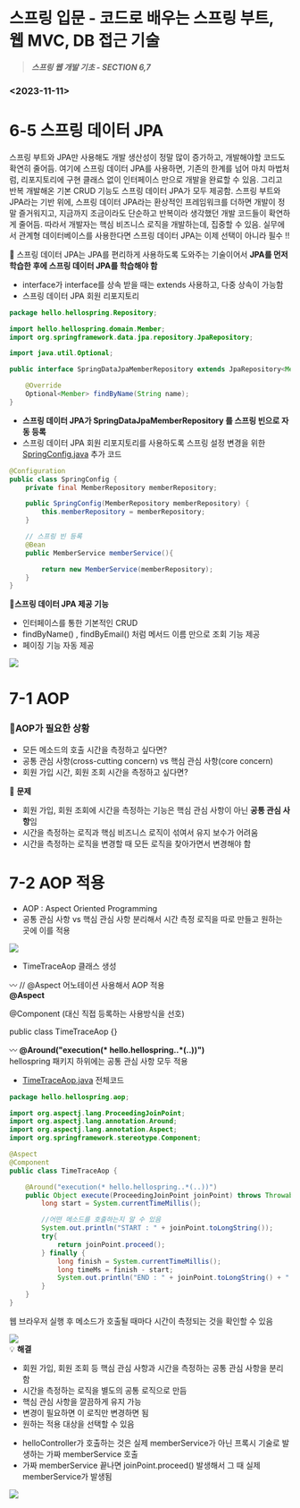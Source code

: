 # 스프링 입문 - 코드로 배우는 스프링 부트, 웹 MVC, DB 접근 기술
 
> ***스프링 웹 개발 기초 - SECTION 6,7***
>
### <2023-11-11>
# 6-5 스프링 데이터 JPA

스프링 부트와 JPA만 사용해도 개발 생산성이 정말 많이 증가하고, 개발해야할 코드도 확연히 줄어듬. 여기에 스프링 데이터 JPA를 사용하면, 기존의 한계를 넘어 마치 마법처럼, 리포지토리에 구현 클래스 없이 인터페이스 만으로 개발을 완료할 수 있음. 그리고 반복 개발해온 기본 CRUD 기능도 스프링 데이터 JPA가 모두 제공함. 스프링 부트와 JPA라는 기반 위에, 스프링 데이터 JPA라는 환상적인 프레임워크를 더하면 개발이 정말 즐거워지고, 지금까지 조금이라도 단순하고 반복이라 생각했던 개발 코드들이 확연하게 줄어듬. 따라서 개발자는 핵심 비즈니스 로직을 개발하는데, 집중할 수 있음.
실무에서 관계형 데이터베이스를 사용한다면 스프링 데이터 JPA는 이제 선택이 아니라 필수 !!

<aside>
🚨 스프링 데이터 JPA는 JPA를 편리하게 사용하도록 도와주는 기술이어서 <b>JPA를 먼저 학습한 후에 스프링 데이터 JPA를 학습해야 함</b>

</aside>

- interface가 interface를 상속 받을 때는 extends 사용하고, 다중 상속이 가능함
- 스프링 데이터 JPA 회원 리포지토리

```java
package hello.hellospring.Repository;

import hello.hellospring.domain.Member;
import org.springframework.data.jpa.repository.JpaRepository;

import java.util.Optional;

public interface SpringDataJpaMemberRepository extends JpaRepository<Member, Long>, MemberRepository {

    @Override
    Optional<Member> findByName(String name);
}
```

- **스프링 데이터 JPA가 SpringDataJpaMemberRepository 를 스프링 빈으로 자동 등록**
- 스프링 데이터 JPA 회원 리포지토리를 사용하도록 스프링 설정 변경을 위한 [SpringConfig.java](http://SpringConfig.java) 추가 코드

```java
@Configuration
public class SpringConfig {
    private final MemberRepository memberRepository;

    public SpringConfig(MemberRepository memberRepository) {
        this.memberRepository = memberRepository;
    }

    // 스프링 빈 등록
    @Bean
    public MemberService memberService(){

        return new MemberService(memberRepository);
    }
}
```

📍**스프링 데이터 JPA 제공 기능**

- 인터페이스를 통한 기본적인 CRUD
- findByName() , findByEmail() 처럼 메서드 이름 만으로 조회 기능 제공
- 페이징 기능 자동 제공

<img src="img/SpringDataJPA.png">

# 7-1 AOP

### 📍AOP가 필요한 상황

- 모든 메소드의 호출 시간을 측정하고 싶다면?
- 공통 관심 사항(cross-cutting concern) vs 핵심 관심 사항(core concern)
- 회원 가입 시간, 회원 조회 시간을 측정하고 싶다면?

<aside>
🚨 <b>문제</b>

- 회원 가입, 회원 조회에 시간을 측정하는 기능은 핵심 관심 사항이 아닌 **공통 관심 사항**임
- 시간을 측정하는 로직과 핵심 비즈니스 로직이 섞여서 유지 보수가 어려움
- 시간을 측정하는 로직을 변경할 때 모든 로직을 찾아가면서 변경해야 함
</aside>

# 7-2 AOP 적용

- AOP : Aspect Oriented Programming
- 공통 관심 사항 vs 핵심 관심 사항 분리해서 시간 측정 로직을 따로 만들고 원하는 곳에 이를 적용

<img src="img/TimeTraceAop.png"/>

- TimeTraceAop 클래스 생성

<aside>
〰️ // @Aspect 어노테이션 사용해서 AOP 적용<br>
<b>@Aspect</b>

@Component  (대신 직접 등록하는 사용방식을 선호)

public class TimeTraceAop {}

</aside>

<aside>
〰️ <b>@Around("execution(* hello.hellospring..*(..))")</b><br>
hellospring 패키지 하위에는 공통 관심 사항 모두 적용

</aside>

- [TimeTraceAop.java](http://TimeTraceAop.java) 전체코드

```java
package hello.hellospring.aop;

import org.aspectj.lang.ProceedingJoinPoint;
import org.aspectj.lang.annotation.Around;
import org.aspectj.lang.annotation.Aspect;
import org.springframework.stereotype.Component;

@Aspect
@Component
public class TimeTraceAop {

    @Around("execution(* hello.hellospring..*(..))")
    public Object execute(ProceedingJoinPoint joinPoint) throws Throwable {
        long start = System.currentTimeMillis();

        //어떤 메소드를 호출하는지 알 수 있음
        System.out.println("START : " + joinPoint.toLongString());
        try{
            return joinPoint.proceed();
        } finally {
            long finish = System.currentTimeMillis();
            long timeMs = finish - start;
            System.out.println("END : " + joinPoint.toLongString() + " " + timeMs + "ms");
        }
    }
}
```

웹 브라우저 실행 후 메소드가 호출될 때마다 시간이 측정되는 것을 확인할 수 있음

<img src="img/TimeState.png">

<aside>
💡 <b>해결</b>

- 회원 가입, 회원 조회 등 핵심 관심 사항과 시간을 측정하는 공통 관심 사항을 분리함
- 시간을 측정하는 로직을 별도의 공통 로직으로 만듬
- 핵심 관심 사항을 깔끔하게 유지 가능
- 변경이 필요하면 이 로직만 변경하면 됨
- 원하는 적용 대상을 선택할 수 있음
</aside>

- helloController가  호출하는 것은 실제 memberService가 아닌 프록시 기술로 발생하는 가짜 memberService 호출
- 가짜 memberService 끝나면 joinPoint.proceed() 발생해서 그 때 실제 memberService가 발생됨

<img src="img/AfterAOP.png">
